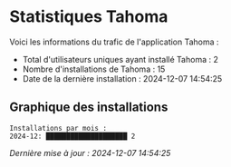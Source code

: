 # Statistiques Tahoma

Voici les informations du trafic de l'application Tahoma :
- Total d'utilisateurs uniques ayant installé Tahoma : 2
- Nombre d'installations de Tahoma : 15
- Date de la dernière installation : 2024-12-07 14:54:25

## Graphique des installations
```
Installations par mois :
2024-12: ████████████████████ 2
```


*Dernière mise à jour : 2024-12-07 14:54:25*
